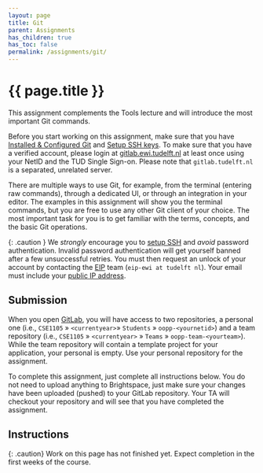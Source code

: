 ```yaml
---
layout: page
title: Git
parent: Assignments
has_children: true
has_toc: false
permalink: /assignments/git/
---
```


# {{ page.title }}

This assignment complements the Tools lecture and will introduce the most important Git commands.

Before you start working on this assignment, make sure that you have [Installed & Configured Git][install-git] and [Setup SSH keys][setup-ssh].
To make sure that you have a verified account, please login at [gitlab.ewi.tudelft.nl](https://gitlab.ewi.tudelft.nl) at least once using your NetID and the TUD Single Sign-on.
Please note that `gitlab.tudelft.nl` is a separated, unrelated server.

There are multiple ways to use Git, for example, from the terminal (entering raw commands), through a dedicated UI, or through an integration in your editor.
The examples in this assignment will show you the terminal commands, but you are free to use any other Git client of your choice.
The most important task for you is to get familiar with the terms, concepts, and the basic Git operations.

[install-git]: {{site.baseurl}}/assignments/git/install
[setup-ssh]: {{site.baseurl}}/assignments/git/ssh

{: .caution }
We *strongly* encourage you to [setup SSH](ssh-keys) and *avoid* password authentication.
Invalid password authentication will get yourself banned after a few unsuccessful retries.
You must then request an unlock of your account by contacting the [EIP][eip] team (`eip-ewi at tudelft nl`). Your email must include your [public IP address](https://www.whatsmyip.org).

[eip]: https://eip.ewi.tudelft.nl

## Submission

When you open [GitLab](https://gitlab.ewi.tudelft.nl), you will have access to two repositories, a personal one (i.e., `CSE1105`  » `<currentyear>`» `Students` » `oopp-<yournetid>`) and a team repository (i.e., `CSE1105`  » `<currentyear>` » `Teams` » `oopp-team-<yourteam>`).
While the team repository will contain a template project for your application, your personal is empty.
Use your personal repository for the assignment.

To complete this assignment, just complete all instructions below.
You do not need to upload anything to Brightspace, just make sure your changes have been uploaded (pushed) to your GitLab repository.
Your TA will checkout your repository and will see that you have completed the assignment.



## Instructions

{: .caution}
Work on this page has not finished yet.
Expect completion in the first weeks of the course.



